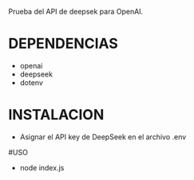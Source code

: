 Prueba del API de deepsek para OpenAI.

# DEPENDENCIAS
* openai
* deepseek
* dotenv

# INSTALACION
* Asignar el API key de DeepSeek en el archivo .env

#USO
* node index.js
